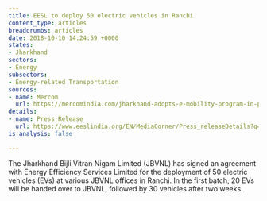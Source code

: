 ```yaml
---
title: EESL to deploy 50 electric vehicles in Ranchi
content_type: articles
breadcrumbs: articles
date: 2018-10-10 14:24:59 +0000
states:
- Jharkhand
sectors:
- Energy
subsectors:
- Energy-related Transportation
sources:
- name: Mercom
  url: https://mercomindia.com/jharkhand-adopts-e-mobility-program-in-partnership-with-eesl/
details:
- name: Press Release
  url: https://www.eeslindia.org/EN/MediaCorner/Press_releaseDetails?q=hHGzu6Dog5tA/lELhcNGkXlJcaPFbwjw
is_analysis: false

---
```

The Jharkhand Bijli Vitran Nigam Limited (JBVNL) has signed an agreement with Energy Efficiency Services Limited for the deployment of 50 electric vehicles (EVs) at various JBVNL offices in Ranchi. In the first batch, 20 EVs will be handed over to JBVNL, followed by 30 vehicles after two weeks.     